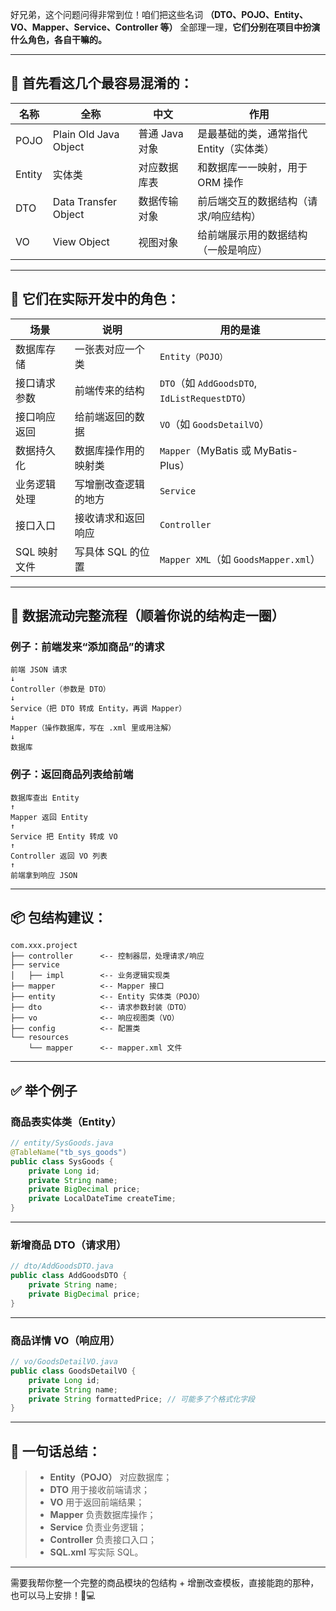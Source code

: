 好兄弟，这个问题问得非常到位！咱们把这些名词 **（DTO、POJO、Entity、VO、Mapper、Service、Controller 等）** 全部理一理，**它们分别在项目中扮演什么角色，各自干嘛的。**

---

## 🧱 首先看这几个最容易混淆的：

| 名称     | 全称                    | 中文         | 作用                      |
| ------ | --------------------- | ---------- | ----------------------- |
| POJO   | Plain Old Java Object | 普通 Java 对象 | 是最基础的类，通常指代 Entity（实体类） |
| Entity | 实体类                   | 对应数据库表     | 和数据库一一映射，用于 ORM 操作      |
| DTO    | Data Transfer Object  | 数据传输对象     | 前后端交互的数据结构（请求/响应结构）     |
| VO     | View Object           | 视图对象       | 给前端展示用的数据结构（一般是响应）      |

---

## 🧩 它们在实际开发中的角色：

| 场景       | 说明          | 用的是谁                                       |
| -------- | ----------- | ------------------------------------------ |
| 数据库存储    | 一张表对应一个类    | `Entity（POJO）`                             |
| 接口请求参数   | 前端传来的结构     | `DTO`（如 `AddGoodsDTO`, `IdListRequestDTO`） |
| 接口响应返回   | 给前端返回的数据    | `VO`（如 `GoodsDetailVO`）                    |
| 数据持久化    | 数据库操作用的映射类  | `Mapper`（MyBatis 或 MyBatis-Plus）           |
| 业务逻辑处理   | 写增删改查逻辑的地方  | `Service`                                  |
| 接口入口     | 接收请求和返回响应   | `Controller`                               |
| SQL 映射文件 | 写具体 SQL 的位置 | `Mapper XML`（如 `GoodsMapper.xml`）          |

---

## 🔄 数据流动完整流程（顺着你说的结构走一圈）

### 例子：前端发来“添加商品”的请求

```text
前端 JSON 请求
↓
Controller（参数是 DTO）
↓
Service（把 DTO 转成 Entity，再调 Mapper）
↓
Mapper（操作数据库，写在 .xml 里或用注解）
↓
数据库
```

### 例子：返回商品列表给前端

```text
数据库查出 Entity
↑
Mapper 返回 Entity
↑
Service 把 Entity 转成 VO
↑
Controller 返回 VO 列表
↑
前端拿到响应 JSON
```

---

## 📦 包结构建议：

```text
com.xxx.project
├── controller      <-- 控制器层，处理请求/响应
├── service
│   ├── impl        <-- 业务逻辑实现类
├── mapper          <-- Mapper 接口
├── entity          <-- Entity 实体类（POJO）
├── dto             <-- 请求参数封装（DTO）
├── vo              <-- 响应视图类（VO）
├── config          <-- 配置类
└── resources
    └── mapper      <-- mapper.xml 文件
```

---

## ✅ 举个例子

### 商品表实体类（Entity）

```java
// entity/SysGoods.java
@TableName("tb_sys_goods")
public class SysGoods {
    private Long id;
    private String name;
    private BigDecimal price;
    private LocalDateTime createTime;
}
```

---

### 新增商品 DTO（请求用）

```java
// dto/AddGoodsDTO.java
public class AddGoodsDTO {
    private String name;
    private BigDecimal price;
}
```

---

### 商品详情 VO（响应用）

```java
// vo/GoodsDetailVO.java
public class GoodsDetailVO {
    private Long id;
    private String name;
    private String formattedPrice; // 可能多了个格式化字段
}
```

---

## 🧠 一句话总结：

> * **Entity（POJO）** 对应数据库；
> * **DTO** 用于接收前端请求；
> * **VO** 用于返回前端结果；
> * **Mapper** 负责数据库操作；
> * **Service** 负责业务逻辑；
> * **Controller** 负责接口入口；
> * **SQL.xml** 写实际 SQL。

---

需要我帮你整一个完整的商品模块的包结构 + 增删改查模板，直接能跑的那种，也可以马上安排！🧱💻
